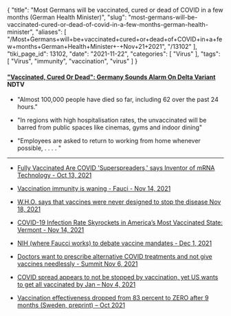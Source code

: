 {
    "title": "Most Germans will be vaccinated, cured or dead of COVID in a few months (German Health Minister)",
    "slug": "most-germans-will-be-vaccinated-cured-or-dead-of-covid-in-a-few-months-german-health-minister",
    "aliases": [
        "/Most+Germans+will+be+vaccinated+cured+or+dead+of+COVID+in+a+few+months+German+Health+Minister+-+Nov+21+2021",
        "/13102"
    ],
    "tiki_page_id": 13102,
    "date": "2021-11-22",
    "categories": [
        "Virus"
    ],
    "tags": [
        "Virus",
        "immunity",
        "vaccination",
        "virus"
    ]
}


#### ["Vaccinated, Cured Or Dead": Germany Sounds Alarm On Delta Variant](https://www.ndtv.com/world-news/germany-coronavirus-germany-covid-vaccinated-cured-or-dead-germany-sounds-alarm-on-delta-variant-2620277) NDTV

* "Almost 100,000 people have died so far, including 62 over the past 24 hours."

* "In regions with high hospitalisation rates, the unvaccinated will be barred from public spaces like cinemas, gyms and indoor dining"

* "Employees are asked to return to working from home whenever possible, . . . . "

---

* [Fully Vaccinated Are COVID 'Superspreaders,' says Inventor of mRNA Technology - Oct 13, 2021](/posts/fully-vaccinated-are-covid-superspreaders-says-inventor-of-mrna-technology)

* [Vaccination immunity is waning - Fauci - Nov 14, 2021](/posts/vaccination-immunity-is-waning-fauci)

* [W.H.O. says that vaccines were never designed to stop the disease Nov 18, 2021](https://VitaminDWiki.com/Vaccination+immunity+is+waning+-+Fauci+-+Nov+14%2C+2021#W.H.O._says_that_vaccines_were_never_designed_to_stop_the_disease_Nov_18_2021)

* [COVID-19 Infection Rate Skyrockets in America’s Most Vaccinated State: Vermont - Nov 14, 2021](/posts/covid-19-infection-rate-skyrockets-in-americas-most-vaccinated-state-vermont)

* [NIH (where Faucci works) to debate vaccine mandates - Dec 1, 2021](/posts/nih-where-faucci-works-to-debate-vaccine-mandates)

* [Doctors want to prescribe alternative COVID treatments and not give vaccines needlessly - Summit Nov 6, 2021](/posts/doctors-want-to-prescribe-alternative-covid-treatments-and-not-give-vaccines-needlessly-summit)

* [COVID spread appears to not be stopped by vaccination, yet US wants to get all vaccinated by Jan – Nov 4, 2021](/posts/covid-spread-appears-to-not-be-stopped-by-vaccination-yet-us-wants-to-get-all-vaccinated-by-jan)

* [Vaccination effectiveness dropped from 83 percent to ZERO after 9 months (Sweden, preprint) – Oct 2021](/posts/vaccination-effectiveness-dropped-from-83-percent-to-zero-after-9-months-sweden-preprint)